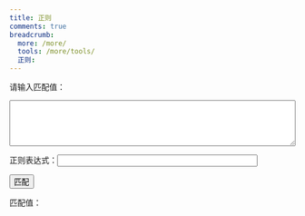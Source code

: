```yaml
---
title: 正则
comments: true
breadcrumb:
  more: /more/
  tools: /more/tools/
  正则:
---
```


请输入匹配值：  
<textarea id='input-value' rows='5' style='width:100%'></textarea>

正则表达式：<input id='regex' type='text' style='width:70%' />

<input type='button' onclick='doRegex()' value='匹配' />

匹配值：   
<div id='output-value'></div>

<script type="text/javascript">
function doRegex() {
  var patt = eval(document.getElementById('regex').value);
  var inputValue = document.getElementById('input-value').value;
  debugger;
  var outputTxt = patt.exec(inputValue);
  document.getElementById('output-value').innerHTML=outputTxt;
}
</script>

